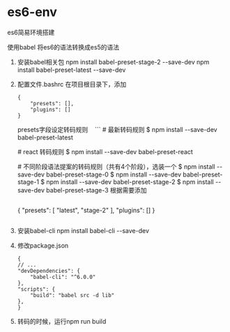 # es6-env
es6简易环境搭建

使用babel 将es6的语法转换成es5的语法

1. 安装babel相关包
    npm install babel-preset-stage-2 --save-dev
    npm install babel-preset-latest --save-dev
2. 配置文件.bashrc
    在项目根目录下，添加
    ```
    {
        "presets": [],
        "plugins": []
    }
    ```
    presets字段设定转码规则
    ```
    \# 最新转码规则
    $ npm install --save-dev babel-preset-latest

    \# react 转码规则
    $ npm install --save-dev babel-preset-react

    \# 不同阶段语法提案的转码规则（共有4个阶段），选装一个
    $ npm install --save-dev babel-preset-stage-0
    $ npm install --save-dev babel-preset-stage-1
    $ npm install --save-dev babel-preset-stage-2
    $ npm install --save-dev babel-preset-stage-3
    根据需要添加
    ```
    ```
    {
        "presets": [
        "latest",
        "stage-2"
        ],
        "plugins": []
    }
    ```
3. 安装babel-cli
    npm install babel-cli --save-dev
4. 修改package.json
    ```
    {
    // ...
    "devDependencies": {
        "babel-cli": "^6.0.0"
    },
    "scripts": {
        "build": "babel src -d lib"
    },
    }
    ```
5. 转码的时候，运行npm run build
